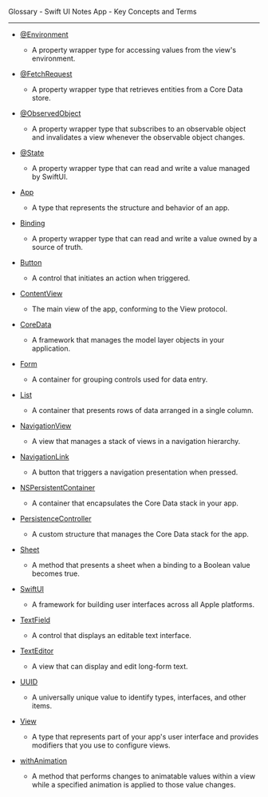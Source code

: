 Glossary - Swift UI Notes App - Key Concepts and Terms
- - - -

* [@Environment](https://developer.apple.com/documentation/swiftui/environment)
  * A property wrapper type for accessing values from the view's environment.

* [@FetchRequest](https://developer.apple.com/documentation/swiftui/fetchrequest)
  * A property wrapper type that retrieves entities from a Core Data store.

* [@ObservedObject](https://developer.apple.com/documentation/swiftui/observedobject)
  * A property wrapper type that subscribes to an observable object and invalidates a view whenever the observable object changes.

* [@State](https://developer.apple.com/documentation/swiftui/state)
  * A property wrapper type that can read and write a value managed by SwiftUI.

* [App](https://developer.apple.com/documentation/swiftui/app)
  * A type that represents the structure and behavior of an app.

* [Binding](https://developer.apple.com/documentation/swiftui/binding)
  * A property wrapper type that can read and write a value owned by a source of truth.

* [Button](https://developer.apple.com/documentation/swiftui/button)
  * A control that initiates an action when triggered.

* [ContentView](https://developer.apple.com/documentation/swiftui/view)
  * The main view of the app, conforming to the View protocol.

* [CoreData](https://developer.apple.com/documentation/coredata)
  * A framework that manages the model layer objects in your application.

* [Form](https://developer.apple.com/documentation/swiftui/form)
  * A container for grouping controls used for data entry.

* [List](https://developer.apple.com/documentation/swiftui/list)
  * A container that presents rows of data arranged in a single column.

* [NavigationView](https://developer.apple.com/documentation/swiftui/navigationview)
  * A view that manages a stack of views in a navigation hierarchy.

* [NavigationLink](https://developer.apple.com/documentation/swiftui/navigationlink)
  * A button that triggers a navigation presentation when pressed.

* [NSPersistentContainer](https://developer.apple.com/documentation/coredata/nspersistentcontainer)
  * A container that encapsulates the Core Data stack in your app.

* [PersistenceController](https://developer.apple.com/documentation/coredata/setting_up_a_core_data_stack)
  * A custom structure that manages the Core Data stack for the app.

* [Sheet](https://developer.apple.com/documentation/swiftui/view/sheet(ispresented:ondismiss:content:))
  * A method that presents a sheet when a binding to a Boolean value becomes true.

* [SwiftUI](https://developer.apple.com/documentation/swiftui)
  * A framework for building user interfaces across all Apple platforms.

* [TextField](https://developer.apple.com/documentation/swiftui/textfield)
  * A control that displays an editable text interface.

* [TextEditor](https://developer.apple.com/documentation/swiftui/texteditor)
  * A view that can display and edit long-form text.

* [UUID](https://developer.apple.com/documentation/foundation/uuid)
  * A universally unique value to identify types, interfaces, and other items.

* [View](https://developer.apple.com/documentation/swiftui/view)
  * A type that represents part of your app's user interface and provides modifiers that you use to configure views.

* [withAnimation](https://developer.apple.com/documentation/swiftui/withanimation(_:_:))
  * A method that performs changes to animatable values within a view while a specified animation is applied to those value changes.
